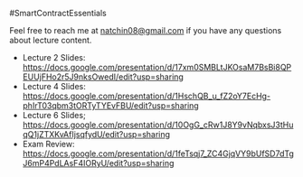 #SmartContractEssentials  

Feel free to reach me at natchin08@gmail.com if you have any questions about lecture content. 

 - Lecture 2 Slides: https://docs.google.com/presentation/d/17xm0SMBLtJKOsaM7BsBi8QPEUUjFHo2r5J9nksOwedI/edit?usp=sharing 
 - Lecture 4 Slides: https://docs.google.com/presentation/d/1HschQB_u_fZ2oY7EcHg-phIrT03qbm3tORTyTYEvFBU/edit?usp=sharing 
 - Lecture 6 Slides; https://docs.google.com/presentation/d/10OgG_cRw1J8Y9vNqbxsJ3tHuqQ1jZTXKvAfIjsqfydU/edit?usp=sharing
 - Exam Review: https://docs.google.com/presentation/d/1feTsqj7_ZC4GjqVY9bUfSD7dTgJ6mP4PdLAsF4IORyU/edit?usp=sharing
